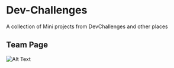 # Dev-Challenges
A collection of Mini projects from DevChallenges and other places
## Team Page
![Alt Text](https://media.giphy.com/media/6Mh2zkVRUWX6kfZozO/giphy.gif)
